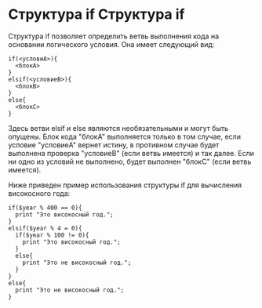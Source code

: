Структура if
Структура if
============

Структура if позволяет определить ветвь выполнения кода на основании логического условия. Она имеет следующий вид:

    if(<условиA>){
      <блокA>
    }
    elsif(<условиеB>){
      <блокB>
    }
    else{
      <блокC>
    }

Здесь ветви elsif и else являются необязательными и могут быть опущены. Блок кода "блокA" выполняется только в том случае, если условие "условиеA" вернет истину, в противном случае будет выполнена проверка "условиеB" (если ветвь имеется) и так далее. Если ни одно из условий не выполнено, будет выполнен "блокC" (если ветвь имеется).

Ниже приведен пример использования структуры if для вычисления високосного года:

    if($year % 400 == 0){
      print "Это високосный год.";
    }
    elsif($year % 4 = 0){
      if($year % 100 != 0){
        print "Это високосный год.";
      }
      else{
        print "Это не високосный год.";
      }
    }
    else{
      print "Это не високосный год.";
    }
